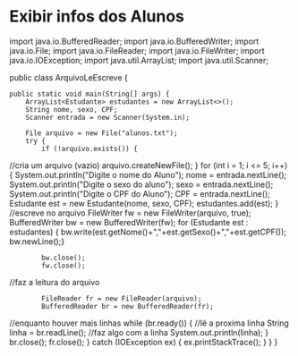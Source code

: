 # Exibir infos dos Alunos

import java.io.BufferedReader;
import java.io.BufferedWriter;
import java.io.File;
import java.io.FileReader;
import java.io.FileWriter;
import java.io.IOException;
import java.util.ArrayList;
import java.util.Scanner;

public class ArquivoLeEscreve {

    public static void main(String[] args) {
        ArrayList<Estudante> estudantes = new ArrayList<>();
        String nome, sexo, CPF;
        Scanner entrada = new Scanner(System.in);

        File arquivo = new File("alunos.txt");
        try {
            if (!arquivo.exists()) {
//cria um arquivo (vazio)
                arquivo.createNewFile();
            }
            for (int i = 1; i <= 5; i++) {
                System.out.println("Digite o nome do Aluno");
                nome = entrada.nextLine();
                System.out.println("Digite o sexo do aluno");
                sexo = entrada.nextLine();
                System.out.println("Digite o CPF do Aluno");
                CPF = entrada.nextLine();
                Estudante est = new Estudante(nome, sexo, CPF);
                estudantes.add(est);
            }
//escreve no arquivo
            FileWriter fw = new FileWriter(arquivo, true);
            BufferedWriter bw = new BufferedWriter(fw);
            for (Estudante est : estudantes)
            {
            bw.write(est.getNome()+","+est.getSexo()+","+est.getCPF());
            bw.newLine();}
            
            bw.close();
            fw.close();
//faz a leitura do arquivo 

            FileReader fr = new FileReader(arquivo);
            BufferedReader br = new BufferedReader(fr);
//enquanto houver mais linhas
            while (br.ready()) {
//lê a proxima linha
                String linha = br.readLine();
//faz algo com a linha
                System.out.println(linha);
            }
            br.close();
            fr.close();
        } catch (IOException ex) {
            ex.printStackTrace();
        }
    }
}

